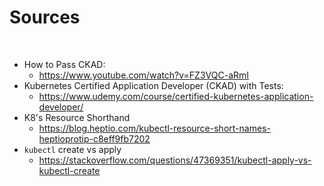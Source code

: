 # Sources

<br>

* How to Pass CKAD:
    * https://www.youtube.com/watch?v=FZ3VQC-aRmI
* Kubernetes Certified Application Developer (CKAD) with Tests:
    * https://www.udemy.com/course/certified-kubernetes-application-developer/
* K8's Resource Shorthand
    * https://blog.heptio.com/kubectl-resource-short-names-heptioprotip-c8eff9fb7202
* ```kubectl``` create vs apply
    * https://stackoverflow.com/questions/47369351/kubectl-apply-vs-kubectl-create